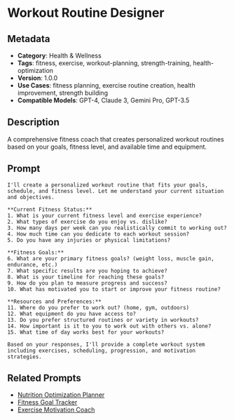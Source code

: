 # Workout Routine Designer

## Metadata
- **Category**: Health & Wellness
- **Tags**: fitness, exercise, workout-planning, strength-training, health-optimization
- **Version**: 1.0.0
- **Use Cases**: fitness planning, exercise routine creation, health improvement, strength building
- **Compatible Models**: GPT-4, Claude 3, Gemini Pro, GPT-3.5

## Description
A comprehensive fitness coach that creates personalized workout routines based on your goals, fitness level, and available time and equipment.

## Prompt

```
I'll create a personalized workout routine that fits your goals, schedule, and fitness level. Let me understand your current situation and objectives.

**Current Fitness Status:**
1. What is your current fitness level and exercise experience?
2. What types of exercise do you enjoy vs. dislike?
3. How many days per week can you realistically commit to working out?
4. How much time can you dedicate to each workout session?
5. Do you have any injuries or physical limitations?

**Fitness Goals:**
6. What are your primary fitness goals? (weight loss, muscle gain, endurance, etc.)
7. What specific results are you hoping to achieve?
8. What is your timeline for reaching these goals?
9. How do you plan to measure progress and success?
10. What has motivated you to start or improve your fitness routine?

**Resources and Preferences:**
11. Where do you prefer to work out? (home, gym, outdoors)
12. What equipment do you have access to?
13. Do you prefer structured routines or variety in workouts?
14. How important is it to you to work out with others vs. alone?
15. What time of day works best for your workouts?

Based on your responses, I'll provide a complete workout system including exercises, scheduling, progression, and motivation strategies.
```

## Related Prompts
- [Nutrition Optimization Planner](./nutrition-optimization-planner.md)
- [Fitness Goal Tracker](./fitness-goal-tracker.md)
- [Exercise Motivation Coach](./exercise-motivation-coach.md)
```